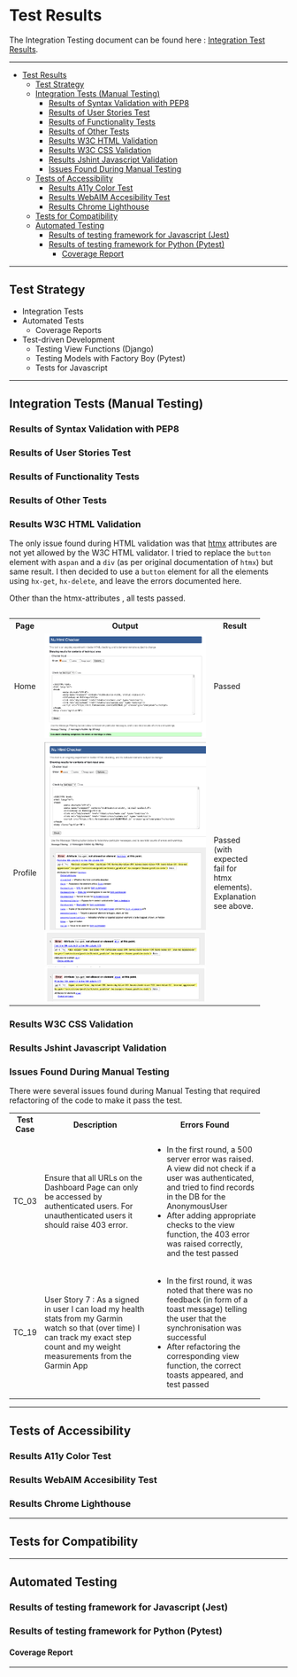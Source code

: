 # Test Results

The Integration Testing document can be found here : [ Integration Test Results](/assets/testing/integration-test.numbers).

---

- [Test Results](#test-results)
  - [Test Strategy](#test-strategy)
  - [Integration Tests (Manual Testing)](#integration-tests-manual-testing)
    - [Results of Syntax Validation with PEP8](#results-of-syntax-validation-with-pep8)
    - [Results of User Stories Test](#results-of-user-stories-test)
    - [Results of Functionality Tests](#results-of-functionality-tests)
    - [Results of Other Tests](#results-of-other-tests)
    - [Results W3C HTML Validation](#results-w3c-html-validation)
    - [Results W3C CSS Validation](#results-w3c-css-validation)
    - [Results Jshint Javascript Validation](#results-jshint-javascript-validation)
    - [Issues Found During Manual Testing](#issues-found-during-manual-testing)
  - [Tests of Accessibility](#tests-of-accessibility)
    - [Results A11y Color Test](#results-a11y-color-test)
    - [Results WebAIM Accesibility Test](#results-webaim-accesibility-test)
    - [Results Chrome Lighthouse](#results-chrome-lighthouse)
  - [Tests for Compatibility](#tests-for-compatibility)
  - [Automated Testing](#automated-testing)
    - [Results of testing framework for Javascript (Jest)](#results-of-testing-framework-for-javascript-jest)
    - [Results of testing framework for Python (Pytest)](#results-of-testing-framework-for-python-pytest)
      - [Coverage Report](#coverage-report)

---

## Test Strategy

- Integration Tests
- Automated Tests
  - Coverage Reports
- Test-driven Development
  - Testing View Functions (Django)
  - Testing Models with Factory Boy (Pytest)
  - Tests for Javascript

---

## Integration Tests (Manual Testing)

<table>

### Results of Syntax Validation with PEP8

### Results of User Stories Test

### Results of Functionality Tests

### Results of Other Tests

### Results W3C HTML Validation

The only issue found during HTML validation was that [htmx](https://htmx.org/attributes/hx-get/) attributes are not yet allowed by the W3C HTML validator. I tried to replace the `button` element with a`span` and a `div` (as per original documentation of `htmx`) but same result. I then decided to use a `button` element for all the elements using `hx-get`, `hx-delete`, and leave the errors documented here.

Other than the htmx-attributes , all tests passed.

<table style="width:90%">
  <tr>
      <th style="text-align:center"> Page</th>
      <th style="width:50%"> Output</th>
      <th style="width:10%"> Result</th>
   </tr>
   <tr>
      <td style="text-align:center"> Home</td>
      <td style="width:70%"> <img src='/assets/testing/html-validation-home.png'  alt='Validation Results screenshot'></td>
      <td style="width:10%"> Passed </td>
   </tr>
    <tr>
      <td style="text-align:center"> Profile</td>
      <td style="width:70%"> 
          <img src='/assets/testing/html-validation-htmx-1.png'  alt='Validation Results screenshot'>
          <img src='/assets/testing/html-validation-htmx-2.png'  alt='Validation Results screenshot'>
          <img src='/assets/testing/html-validation-htmx-3.png'  alt='Validation Results screenshot'>
      </td>
      <td style="width:20%"> Passed (with expected fail for htmx elements). Explanation see above. </td>
   </tr>
</table>

### Results W3C CSS Validation

### Results Jshint Javascript Validation

### Issues Found During Manual Testing

There were several issues found during Manual Testing that required refactoring of the code to make it pass the test.

<table style="width:90%">
    <tr>
        <th style="text-align:center"> Test Case</th>
        <th style="width:45%"> Description </th>
        <th style="width:45%"> Errors Found  </th>
    </tr>
    <tr>
      <td style="text-align:center"> TC_03 </td>
      <td> Ensure that all URLs on the Dashboard Page can only be accessed by authenticated users. For unauthenticated users it should raise 403 error.  </td>
      <td> 
         <ul>
            <li> In the first round, a 500 server error was raised. A view did not check if a user was authenticated, and tried to find records in the DB for the AnonymousUser </li>
            <li> After adding appropriate checks to the view function, the 403 error was raised correctly, and the test passed </li>
         </ul>
     </td>
     </tr>
     <tr>
      <td style="text-align:center"> TC_19  </td>
      <td> User Story 7 : As a signed in user I can load my health stats from my Garmin watch so that (over time) I can track my exact step count and my weight measurements from the Garmin App </td>
      <td> 
         <ul>
            <li> In the first round, it was noted that there was no feedback (in form of a toast message) telling the user that the synchronisation was successful </li>
            <li> After refactoring the corresponding view function, the correct toasts appeared, and test passed
            </li>
         </ul>
     </td>
    </tr>
 </table>

---

## Tests of Accessibility

### Results A11y Color Test

### Results WebAIM Accesibility Test

### Results Chrome Lighthouse

---

## Tests for Compatibility

---

## Automated Testing

### Results of testing framework for Javascript (Jest)

### Results of testing framework for Python (Pytest)

#### Coverage Report

---
